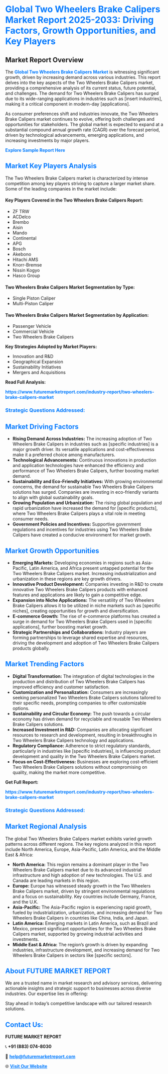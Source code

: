 <h1 style="color: #007BFF;">Global Two Wheelers Brake Calipers Market Report 2025-2033: Driving Factors, Growth Opportunities, and Key Players</h1>

<section id="overview">
<h2>Market Report Overview</h2>
<p>The <a href="https://www.futuremarketreport.com/industry-report/two-wheelers-brake-calipers-market" style="color: #007BFF; text-decoration: none;"><strong>Global Two Wheelers Brake Calipers Market</strong></a> is witnessing significant growth, driven by increasing demand across various industries. This report delves into the key aspects of the Two Wheelers Brake Calipers market, providing a comprehensive analysis of its current status, future potential, and challenges. The demand for Two Wheelers Brake Calipers has surged due to its wide-ranging applications in industries such as [insert industries], making it a critical component in modern-day [applications].</p>
<p>As consumer preferences shift and industries innovate, the Two Wheelers Brake Calipers market continues to evolve, offering both challenges and opportunities for stakeholders. The global market is expected to expand at a substantial compound annual growth rate (CAGR) over the forecast period, driven by technological advancements, emerging applications, and increasing investments by major players.</p>
</section>

<section id="overview">
<p><a href="https://www.futuremarketreport.com/request-sample/reportId=126679" style="color: #007BFF; text-decoration: none;"><strong>Explore Sample Report Here</strong></a></p>
</section>

<section id="key-players">
<h2 style="color: #007BFF;">Market Key Players Analysis</h2>
<p>The Two Wheelers Brake Calipers market is characterized by intense competition among key players striving to capture a larger market share. Some of the leading companies in the market include:</p>
<h4>Key Players Covered in the Two Wheelers Brake Calipers Report:</h4>
<ul><li>ZF TRW</li><li>ACDelco</li><li>Brembo</li><li>Aisin</li><li>Mando</li><li>Continental</li><li>APG</li><li>Bosch</li><li>Akebono</li><li>Hitachi AMS</li><li>Knorr-Bremse</li><li>Nissin Kogyo</li><li>Hasco Group</li></ul>
<h4>Two Wheelers Brake Calipers Market Segmentation by Type:</h4>
<ul><li>Single Piston Caliper</li><li>Multi-Piston Caliper</li></ul>

<h4>Two Wheelers Brake Calipers Market Segmentation by Application:</h4>
<ul><li>Passenger Vehicle</li><li>Commercial Vehicle</li><li>Two Wheelers Brake Calipers</li></ul>
<p><strong>Key Strategies Adopted by Market Players:</strong></p>
<ul>
<li>Innovation and R&D</li>
<li>Geographical Expansion</li>
<li>Sustainability Initiatives</li>
<li>Mergers and Acquisitions</li>
</ul>
</section>

<section>
<p><strong>Read Full Analysis: </strong></p><a href="https://www.futuremarketreport.com/industry-report/two-wheelers-brake-calipers-market" style="color: #007BFF; text-decoration: none;"><strong>https://www.futuremarketreport.com/industry-report/two-wheelers-brake-calipers-market</strong></a>
<h3 style="color: #007BFF;">Strategic Questions Addressed:</h3>
</section>

<section id="driving-factors">
<h2 style="color: #007BFF;">Market Driving Factors</h2>
<ul>
<li><strong>Rising Demand Across Industries:</strong> The increasing adoption of Two Wheelers Brake Calipers in industries such as [specific industries] is a major growth driver. Its versatile applications and cost-effectiveness make it a preferred choice among manufacturers.</li>
<li><strong>Technological Advancements:</strong> Continuous innovations in production and application technologies have enhanced the efficiency and performance of Two Wheelers Brake Calipers, further boosting market demand.</li>
<li><strong>Sustainability and Eco-Friendly Initiatives:</strong> With growing environmental concerns, the demand for sustainable Two Wheelers Brake Calipers solutions has surged. Companies are investing in eco-friendly variants to align with global sustainability goals.</li>
<li><strong>Growing Population and Urbanization:</strong> The rising global population and rapid urbanization have increased the demand for [specific products], where Two Wheelers Brake Calipers plays a vital role in meeting consumer needs.</li>
<li><strong>Government Policies and Incentives:</strong> Supportive government regulations and incentives for industries using Two Wheelers Brake Calipers have created a conducive environment for market growth.</li>
</ul>
</section>

<section id="growth-opportunities">
<h2 style="color: #007BFF;">Market Growth Opportunities</h2>
<ul>
<li><strong>Emerging Markets:</strong> Developing economies in regions such as Asia-Pacific, Latin America, and Africa present untapped potential for the Two Wheelers Brake Calipers market. Increasing industrialization and urbanization in these regions are key growth drivers.</li>
<li><strong>Innovative Product Development:</strong> Companies investing in R&D to create innovative Two Wheelers Brake Calipers products with enhanced features and applications are likely to gain a competitive edge.</li>
<li><strong>Expansion into Niche Applications:</strong> The versatility of Two Wheelers Brake Calipers allows it to be utilized in niche markets such as [specific niches], creating opportunities for growth and diversification.</li>
<li><strong>E-commerce Growth:</strong> The rise of e-commerce platforms has created a surge in demand for Two Wheelers Brake Calipers used in [specific applications], further boosting market growth.</li>
<li><strong>Strategic Partnerships and Collaborations:</strong> Industry players are forming partnerships to leverage shared expertise and resources, driving the development and adoption of Two Wheelers Brake Calipers products globally.</li>
</ul>
</section>

<section id="trending-factors">
<h2 style="color: #007BFF;">Market Trending Factors</h2>
<ul>
<li><strong>Digital Transformation:</strong> The integration of digital technologies in the production and distribution of Two Wheelers Brake Calipers has improved efficiency and customer satisfaction.</li>
<li><strong>Customization and Personalization:</strong> Consumers are increasingly seeking personalized Two Wheelers Brake Calipers solutions tailored to their specific needs, prompting companies to offer customizable options.</li>
<li><strong>Sustainability and Circular Economy:</strong> The push towards a circular economy has driven demand for recyclable and reusable Two Wheelers Brake Calipers solutions.</li>
<li><strong>Increased Investment in R&D:</strong> Companies are allocating significant resources to research and development, resulting in breakthroughs in Two Wheelers Brake Calipers technology and applications.</li>
<li><strong>Regulatory Compliance:</strong> Adherence to strict regulatory standards, particularly in industries like [specific industries], is influencing product development and quality in the Two Wheelers Brake Calipers market.</li>
<li><strong>Focus on Cost-Effectiveness:</strong> Businesses are exploring cost-efficient Two Wheelers Brake Calipers solutions without compromising on quality, making the market more competitive.</li>
</ul>
</section>

<section>
<p><strong>Get Full Report: </strong></p><a href="https://www.futuremarketreport.com/industry-report/two-wheelers-brake-calipers-market" style="color: #007BFF; text-decoration: none;"><strong>https://www.futuremarketreport.com/industry-report/two-wheelers-brake-calipers-market</strong></a>
<h3 style="color: #007BFF;">Strategic Questions Addressed:</h3>
</section>


<section id="regional-analysis">
<h2 style="color: #007BFF;">Market Regional Analysis</h2>
<p>The global Two Wheelers Brake Calipers market exhibits varied growth patterns across different regions. The key regions analyzed in this report include North America, Europe, Asia-Pacific, Latin America, and the Middle East & Africa:</p>
<ul>
<li><strong>North America:</strong> This region remains a dominant player in the Two Wheelers Brake Calipers market due to its advanced industrial infrastructure and high adoption of new technologies. The U.S. and Canada are leading markets in this region.</li>
<li><strong>Europe:</strong> Europe has witnessed steady growth in the Two Wheelers Brake Calipers market, driven by stringent environmental regulations and a focus on sustainability. Key countries include Germany, France, and the U.K.</li>
<li><strong>Asia-Pacific:</strong> The Asia-Pacific region is experiencing rapid growth, fueled by industrialization, urbanization, and increasing demand for Two Wheelers Brake Calipers in countries like China, India, and Japan.</li>
<li><strong>Latin America:</strong> Emerging markets in Latin America, such as Brazil and Mexico, present significant opportunities for the Two Wheelers Brake Calipers market, supported by growing industrial activities and investments.</li>
<li><strong>Middle East & Africa:</strong> The region’s growth is driven by expanding industries, infrastructure development, and increasing demand for Two Wheelers Brake Calipers in sectors like [specific sectors].</li>
</ul>
</section>

<footer>
<h2 style="color: #007BFF;">About FUTURE MARKET REPORT</h2>
<p>We are a trusted name in market research and advisory services, delivering actionable insights and strategic support to businesses across diverse industries. Our expertise lies in offering:</p>

<p>Stay ahead in today’s competitive landscape with our tailored research solutions.</p>

<h2 style="color: #007BFF;">Contact Us:</h2>
<p><strong>FUTURE MARKET REPORT</strong></p>
<p>📞 <strong>+91 (883) 074-8030</strong></p>
<p>📧 <strong><a href="mailto:help@futuremarketreport.com" style="color: #007BFF;">help@futuremarketreport.com</a></strong></p>
<p>🌐 <strong><a href="https://www.futuremarketreport.com/" style="color: #007BFF;">Visit Our Website</a></strong></p>
</footer>